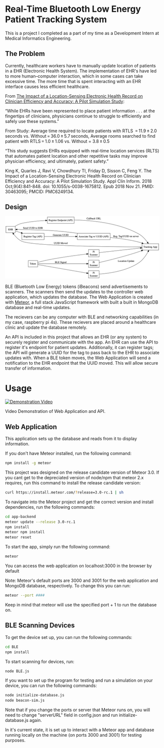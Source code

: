 # Real-Time Bluetooth Low Energy Patient Tracking System

This is a project I completed as a part of my time as a Development Intern at Medical Informatics Engineering.

## The Problem

Currently, healthcare workers have to manually update location of patients in a EHR (Electronic Health System). The implementation of EHR's have led to more human–computer interaction, which in some cases can take excessive time. The more time that is spent interacting with an EHR interface causes less efficient healthcare.

From [The Impact of a Location-Sensing Electronic Health Record on Clinician Efficiency and Accuracy: A Pilot Simulation Study](https://www.ncbi.nlm.nih.gov/pmc/articles/PMC6249134/#:~:text=Conclusion%20This%20pilot%20demonstrated%20in,clicks%20required%20to%20access%20information.):

“While EHRs have been represented to place patient information . . . at the fingertips of clinicians, physicians continue to struggle to efficiently and safely use these systems.”

From Study:
Average time required to locate patients with RTLS  = 11.9 ± 2.0 seconds vs. Without = 36.0 ± 5.7 seconds, 
Average rooms searched to find patient with RTLS = 1.0 ± 1.06 vs. Without = 3.8 ± 0.5

“This study suggests EHRs equipped with real-time location services (RLTS) that automates patient location and other repetitive tasks may improve physician efficiency, and ultimately, patient safety.”

King K, Quarles J, Ravi V, Chowdhury TI, Friday D, Sisson C, Feng Y. The Impact of a Location-Sensing Electronic Health Record on Clinician Efficiency and Accuracy: A Pilot Simulation Study. Appl Clin Inform. 2018 Oct;9(4):841-848. doi: 10.1055/s-0038-1675812. Epub 2018 Nov 21. PMID: 30463095; PMCID: PMC6249134.

## Design

![Diagram](diagram/graphviz.png)

BLE (Bluetooth Low Energy) tokens (iBeacons) send advertisements to scanners. The scanners then send the updates to the controller web application, which updates the database. The Web Application is created with [Meteor](https://www.meteor.com), a full stack JavaScript framework with built a built in MongoDB database and real-time updates.

The recievers can be any computer with BLE and networking capabilities (in my case, raspberry pi 4s). These recievers are placed around a healthcare clinic and update the database remotely. 

An API is included in this project that allows an EHR (or any system) to securely register and communicate with the app. An EHR can use the API to register it's endpoint for patient updates. Additionally, it can register tags; the API will generate a UUID for the tag to pass back to the EHR to associate updates with. When a BLE token moves, the Web Application will send a notification to the EHR endpoint that the UUID moved. This will allow secure transfer of information.

# Usage

[![Demonstration Video](https://img.youtube.com/vi/VxahqHkaXiE/maxresdefault.jpg)](https://www.youtube.com/watch?v=VxahqHkaXiE)

Video Demonstration of Web Application and API.

## Web Application

This application sets up the database and reads from it to display information.

If you don't have Meteor installed, run the following command:

```bash
npm install -g meteor
```

This project was designed on the release candidate version of Meteor 3.0.
If you cant get to the depreciated version of node/npm that meteor 2.x requires, run this command to install the release candidate version: 

```bash
curl https://install.meteor.com/?release=3.0-rc.1 | sh
```

 To navigate into the Meteor project and get the correct version and install dependencies, run the following commands: 

```bash
cd app-backend
meteor update --release 3.0-rc.1
npm install
meteor npm install
meteor reset
```

To start the app, simply run the following command: 
```bash
meteor
```
You can access the web application on localhost:3000 in the browser by default

Note:
Meteor's default ports are 3000 and 3001 for the web application and MongoDB database, respectively. To change this you can run:
```bash
meteor --port ####
```
Keep in mind that meteor will use the specified port + 1 to run the database on.

## BLE Scanning Devices

To get the device set up, you can run the following commands:

```bash
cd BLE
npm install
```

To start scanning for devices, run:

```bash
node BLE.js
```

If you want to set up the program for testing and run a simulation on your device, you can run the following commands:
```bash
node initialize-database.js
node beacon-sim.js
```
Note that if you change the ports or server that Meteor runs on, you will need to change "serverURL" field in config.json and run initialize-database.js again.

In it's current state, it is set up to interact with a Meteor app and database running locally on the machine (on ports 3000 and 3001) for testing purposes.




